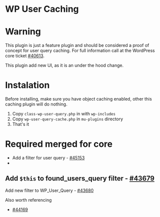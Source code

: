 # WP User Caching

Warning
=======
This plugin is just a feature plugin and should be considered a proof of concept for user query caching. For full information call at the WordPress core ticket [#40613](https://core.trac.wordpress.org/ticket/40613). 

This plugin add new UI, as it is an under the hood change. 

Instalation
================

Before installing, make sure you have object caching enabled, other this caching plugin will do nothing. 

1. Copy `class-wp-user-query.php` in with `wp-includes` 
1. Copy `wp-user-query-cache.php` in `mu-plugins` directory
1. That's it


Required merged for core
==================
- Add a filter for user query - [#45153](https://core.trac.wordpress.org/ticket/45153)
- 
Add `$this` to found_users_query filter - [#43679](https://core.trac.wordpress.org/ticket/43679)
- 
Add new filter to WP_User_Query - [#43680](https://core.trac.wordpress.org/ticket/43680)

Also worth referencing 

- [#44169](https://core.trac.wordpress.org/ticket/44169)